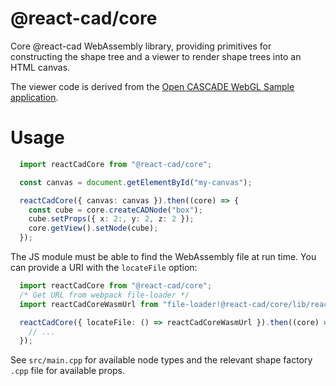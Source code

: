 # @react-cad/core

Core @react-cad WebAssembly library, providing primitives for constructing the shape tree and a viewer to render shape trees into an HTML canvas.

The viewer code is derived from the [Open CASCADE WebGL Sample application](https://dev.opencascade.org/doc/overview/html/occt_samples_webgl.html).

# Usage

```typescript
  import reactCadCore from "@react-cad/core";

  const canvas = document.getElementById("my-canvas");

  reactCadCore({ canvas: canvas }).then((core) => {
    const cube = core.createCADNode("box");
    cube.setProps({ x: 2:, y: 2, z: 2 });
    core.getView().setNode(cube);
  });
```

The JS module must be able to find the WebAssembly file at run time. You can provide a URI with the `locateFile` option:

```typescript
  import reactCadCore from "@react-cad/core";
  /* Get URL from webpack file-loader */
  import reactCadCoreWasmUrl from "file-loader!@react-cad/core/lib/react-cad-core.wasm";

  reactCadCore({ locateFile: () => reactCadCoreWasmUrl }).then((core) => {
    // ...
  });
```

See `src/main.cpp` for available node types and the relevant shape factory `.cpp` file for available props.
